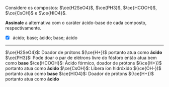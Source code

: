 Considere os compostos: $\ce{H2SeO4}$, $\ce{PH3}$, $\ce{HCOOH}$, $\ce{CsOH}$ e $\ce{HIO4}$.

**Assinale** a alternativa com o caráter ácido-base de cada composto, respectivamente.

- [x] ácido; base; ácido; base; ácido

---

$\ce{H2SeO4}$: Doador de prótons $(\ce{H+})$ portanto atua como **ácido**
$\ce{PH3}$: Pode doar o par de elétrons livre do fósforo então atua bem como **base**
$\ce{HCOOH}$: Ácido fórmico, doador de prótons $(\ce{H+})$ portanto atua como **ácido**
$\ce{CsOH}$: Libera íon hidróxido $(\ce{OH-})$ portanto atua como **base**
$\ce{HIO4}$: Doador de prótons $(\ce{H+})$ portanto atua como **ácido**

